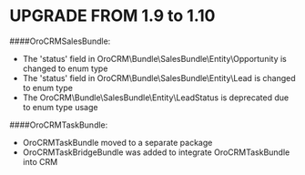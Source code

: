 UPGRADE FROM 1.9 to 1.10
=======================

####OroCRMSalesBundle:
- The 'status' field in OroCRM\Bundle\SalesBundle\Entity\Opportunity is changed to enum type
- The 'status' field in OroCRM\Bundle\SalesBundle\Entity\Lead is changed to enum type
- The OroCRM\Bundle\SalesBundle\Entity\LeadStatus is deprecated due to enum type usage

####OroCRMTaskBundle:
- OroCRMTaskBundle moved to a separate package
- OroCRMTaskBridgeBundle was added to integrate OroCRMTaskBundle into CRM

